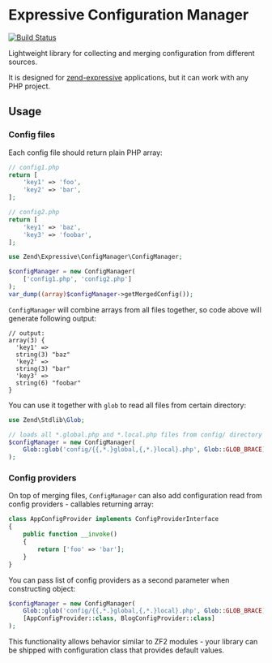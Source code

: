 Expressive Configuration Manager
================================

[![Build Status](https://travis-ci.org/mtymek/expressive-config-manager.svg?branch=master)](https://travis-ci.org/mtymek/expressive-config-manager)

Lightweight library for collecting and merging configuration from different sources. 

It is designed for [zend-expressive](https://github.com/zendframework/zend-expressive) 
applications, but it can work with any PHP project.
 
Usage
-----

### Config files

Each config file should return plain PHP array:

```php
// config1.php
return [
    'key1' => 'foo',
    'key2' => 'bar',
];

// config2.php
return [
    'key1' => 'baz',
    'key3' => 'foobar',
];
```

```php
use Zend\Expressive\ConfigManager\ConfigManager;

$configManager = new ConfigManager(
    ['config1.php', 'config2.php']
);
var_dump((array)$configManager->getMergedConfig());
```

`ConfigManager` will combine arrays from all files together, so code above will 
generate following output:

```
// output:
array(3) {
  'key1' =>
  string(3) "baz"
  'key2' =>
  string(3) "bar"
  'key3' =>
  string(6) "foobar"
}
```

You can use it together with `glob` to read all files from certain directory:

```php
use Zend\Stdlib\Glob;

// loads all *.global.php and *.local.php files from config/ directory  
$configManager = new ConfigManager(
    Glob::glob('config/{{,*.}global,{,*.}local}.php', Glob::GLOB_BRACE)
);
```

### Config providers

On top of merging files, `ConfigManager` can also add configuration read from
config providers - callables returning array:

```php
class AppConfigProvider implements ConfigProviderInterface
{   
    public function __invoke()
    {
        return ['foo' => 'bar'];
    }
}
```

You can pass list of config providers as a second parameter when constructing object:

```php  
$configManager = new ConfigManager(
    Glob::glob('config/{{,*.}global,{,*.}local}.php', Glob::GLOB_BRACE),
    [AppConfigProvider::class, BlogConfigProvider::class]
);
```

This functionality allows behavior similar to ZF2 modules - your library can be 
shipped with configuration class that provides default values. 
